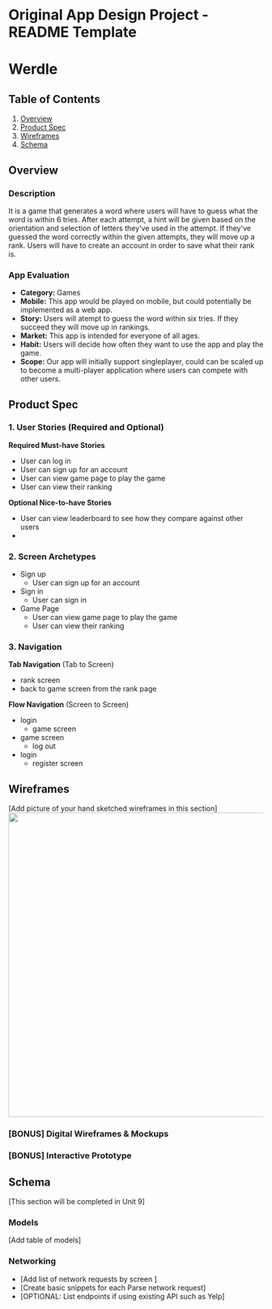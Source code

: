Original App Design Project - README Template
===

# Werdle

## Table of Contents
1. [Overview](#Overview)
1. [Product Spec](#Product-Spec)
1. [Wireframes](#Wireframes)
2. [Schema](#Schema)

## Overview
### Description

It is a game that generates a word where users will have to guess what the word is within 6 tries. After each attempt, a hint will be given based on the orientation and selection of letters they've used in the attempt. If they've guessed the word correctly within the given attempts, they will move up a rank. Users will have to create an account in order to save what their rank is.



### App Evaluation

- **Category:** Games
- **Mobile:** This app would be played on mobile, but could potentially be implemented as a web app.
- **Story:** Users will atempt to guess the word within six tries. If they succeed they will move up in rankings.
- **Market:** This app is intended for everyone of all ages.
- **Habit:** Users will decide how often they want to use the app and play the game.
- **Scope:** Our app will initially support singleplayer, could can be scaled up to become a multi-player application where users can compete with other users.

## Product Spec

### 1. User Stories (Required and Optional)

**Required Must-have Stories**

* User can log in
* User can sign up for an account
* User can view game page to play the game
* User can view their ranking

**Optional Nice-to-have Stories**

* User can view leaderboard to see how they compare against other users
* 

### 2. Screen Archetypes

* Sign up
   * User can sign up for an account
* Sign in
   * User can sign in
* Game Page
   * User can view game page to play the game
   * User can view their ranking



### 3. Navigation

**Tab Navigation** (Tab to Screen)

* rank screen
* back to game screen from the rank page

**Flow Navigation** (Screen to Screen)

* login
   * game screen
* game screen
   * log out
* login
   * register screen
   
      
      
      

## Wireframes
[Add picture of your hand sketched wireframes in this section]
<img src="http://g.recordit.co/B51Ds2ehds.gif" width=600>

### [BONUS] Digital Wireframes & Mockups

### [BONUS] Interactive Prototype

## Schema 
[This section will be completed in Unit 9]
### Models
[Add table of models]
### Networking
- [Add list of network requests by screen ]
- [Create basic snippets for each Parse network request]
- [OPTIONAL: List endpoints if using existing API such as Yelp]
